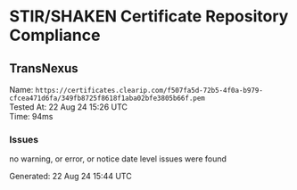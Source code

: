 # STIR/SHAKEN Certificate Repository Compliance

## TransNexus

Name: `https://certificates.clearip.com/f507fa5d-72b5-4f0a-b979-cfcea471d6fa/349fb8725f8618f1aba02bfe3805b66f.pem`\
Tested At: 22 Aug 24 15:26 UTC\
Time: 94ms

### Issues

no warning, or error, or notice date level issues were found

Generated: 22 Aug 24 15:44 UTC